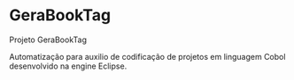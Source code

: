# GeraBookTag

Projeto GeraBookTag

Automatização para auxilio de codificação de projetos em linguagem Cobol desenvolvido na engine Eclipse.
